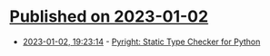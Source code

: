 # [Published on 2023-01-02](index.md)

* [2023-01-02, 19:23:14](https://news.ycombinator.com/item?id=34222407) - [Pyright: Static Type Checker for Python](https://github.com/microsoft/pyright)
